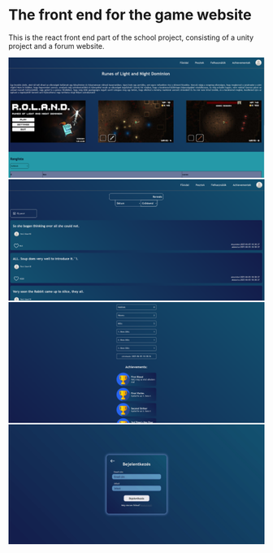 # The front end for the game website
This is the react front end part of the school project, consisting of a unity project and a forum website.

![ShowCaseMain](README/showCase1.png)
![ShowCaseMain](README/showCase2.png)
![ShowCaseMain](README/showCase3.png)
![ShowCaseMain](README/login.gif)
